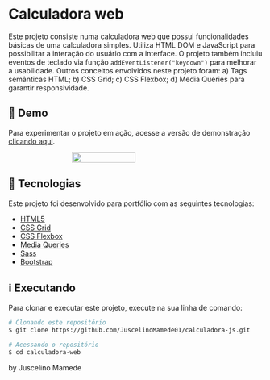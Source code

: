 # Calculadora web

Este projeto consiste numa calculadora web que possui funcionalidades básicas de uma calculadora simples. Utiliza HTML DOM e JavaScript para possibilitar a interação do usuário com a interface. O projeto também incluiu eventos de teclado via função `addEventListener("keydown")` para melhorar a usabilidade. Outros conceitos envolvidos neste projeto foram: a) Tags semânticas HTML; b) CSS Grid; c) CSS Flexbox; d) Media Queries para garantir responsividade.

## 👀 Demo

Para experimentar o projeto em ação, acesse a versão de demonstração [clicando aqui](https://juscelinomamede01.github.io/calculadora-js/).

<div style="display: flex; justify-content: center">
<img src="https://raw.githubusercontent.com/JuscelinoMamede01/calculadora-js/main/img/calc-img" width="50%">
</div>

## 🚀 Tecnologias

Este projeto foi desenvolvido para portfólio com as seguintes tecnologias:

- [HTML5](https://developer.mozilla.org/en-US/docs/Web/HTML "HTML5")
- [CSS Grid](https://developer.mozilla.org/en-US/docs/Learn/CSS/CSS_layout/Grids "CSS Grid")
- [CSS Flexbox](https://developer.mozilla.org/en-US/docs/Learn/CSS/CSS_layout/Flexbox "CSS Flexbox")
- [Media Queries](https://developer.mozilla.org/en-US/docs/Learn/CSS/CSS_layout/Media_queries)
- [Sass](https://sass-lang.com/guide/)
- [Bootstrap](https://getbootstrap.com/docs/5.3/getting-started/introduction/)

## ℹ️ Executando

Para clonar e executar este projeto, execute na sua linha de comando:

```bash
# Clonando este repositório
$ git clone https://github.com/JuscelinoMamede01/calculadora-js.git

# Acessando o repositório
$ cd calculadora-web
```

by Juscelino Mamede
